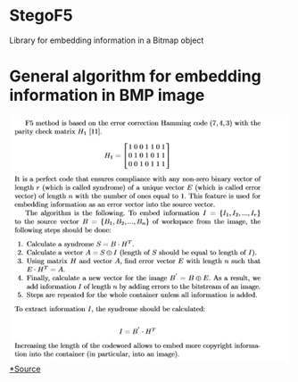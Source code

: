 # StegoF5
Library for embedding information in a Bitmap object
# General algorithm for embedding information in BMP image
![Algorithm F5](https://github.com/tom1604/stegof5/raw/master/image/alg.png)
[*Source](https://link.springer.com/chapter/10.1007/978-3-030-30859-9_37)
